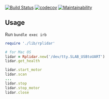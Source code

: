 [![Build Status](https://semaphoreci.com/api/v1/yurykotlyarov/rplidar-ruby/branches/master/shields_badge.svg)](https://semaphoreci.com/yurykotlyarov/rplidar-ruby) [![codecov](https://codecov.io/gh/yura/rplidar-ruby/branch/master/graph/badge.svg)](https://codecov.io/gh/yura/rplidar-ruby) [![Maintainability](https://api.codeclimate.com/v1/badges/e0a84f30bd9de18c91a0/maintainability)](https://codeclimate.com/github/yura/rplidar-ruby/maintainability)

## Usage

Run `bundle exec irb`

```ruby
require './lib/rplidar'

# for Mac OS
lidar = Rplidar.new('/dev/tty.SLAB_USBtoUART')
lidar.get_health

lidar.start_motor
lidar.scan
...
lidar.stop
lidar.stop_motor
lidar.close
```
